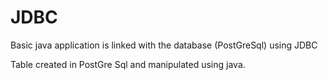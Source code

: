 # JDBC
Basic java application is linked with the database (PostGreSql) using JDBC

Table created in PostGre Sql and manipulated using java. 

